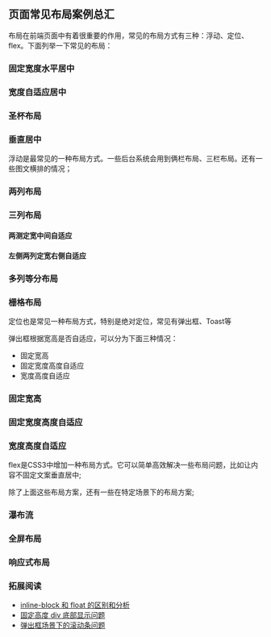 ## 页面常见布局案例总汇

布局在前端页面中有着很重要的作用，常见的布局方式有三种：浮动、定位、flex。下面列举一下常见的布局：

### 固定宽度水平居中

### 宽度自适应居中

### 圣杯布局

### 垂直居中



浮动是最常见的一种布局方式。一些后台系统会用到俩栏布局、三栏布局。还有一些图文横排的情况；

### 两列布局

### 三列布局

#### 两测定宽中间自适应

#### 左侧两列定宽右侧自适应

### 多列等分布局

### 栅格布局


定位也是常见一种布局方式，特别是绝对定位，常见有弹出框、Toast等

弹出框根据宽高是否自适应，可以分为下面三种情况：
* 固定宽高
* 固定宽度高度自适应
* 宽度高度自适应

### 固定宽高

### 固定宽度高度自适应

### 宽度高度自适应


flex是CSS3中增加一种布局方式。它可以简单高效解决一些布局问题，比如让内容不固定文案垂直居中;


除了上面这些布局方案，还有一些在特定场景下的布局方案;

### 瀑布流

### 全屏布局

### 响应式布局



### 拓展阅读
- [inline-block 和 float 的区别和分析](https://github.com/niuben/blog/blob/master/inline-block和float的区别和分析.md)
- [固定高度 div 底部显示问题](https://github.com/niuben/blog/blob/master/固定高度div底部显示问题.md)
- [弹出框场景下的滚动条问题](https://github.com/niuben/blog/blob/master/弹出框场景下的滚动条问题.md)